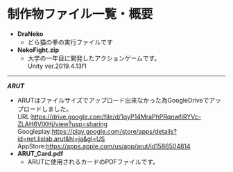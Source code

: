 # 制作物ファイル一覧・概要
* **DraNeko**<br>
  * どら猫の拳の実行ファイルです<br>
* **NekoFight.zip**<br>
  * 大学の一年目に開発したアクションゲームです。<br>Unity ver.2019.4.13f1<br>
 ---
***ARUT***
  * ARUTはファイルサイズでアップロード出来なかった為GoogleDriveでアップロードしました。<br>
URL:https://drive.google.com/file/d/1qyP14MraPhPRqnwfiRYVc-ZLAH6VlXHj/view?usp=sharing<br>
Googleplay:https://play.google.com/store/apps/details?id=net.lislab.arut&hl=ja&gl=US<br>
AppStore:https://apps.apple.com/us/app/arut/id1586504814<br>
* **ARUT_Card.pdf**<br>
  * ARUTに使用されるカードのPDFファイルです。
